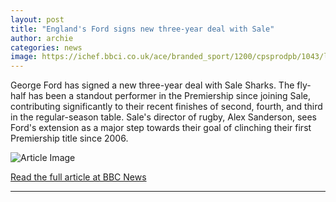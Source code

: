 ```yaml
---
layout: post
title: "England's Ford signs new three-year deal with Sale"
author: archie
categories: news
image: https://ichef.bbci.co.uk/ace/branded_sport/1200/cpsprodpb/1043/live/b5970aa0-a9a8-11f0-97ec-91b89bd10dfa.jpg
---
```

George Ford has signed a new three-year deal with Sale Sharks. The fly-half has been a standout performer in the Premiership since joining Sale, contributing significantly to their recent finishes of second, fourth, and third in the regular-season table. Sale's director of rugby, Alex Sanderson, sees Ford's extension as a major step towards their goal of clinching their first Premiership title since 2006.

![Article Image](https://ichef.bbci.co.uk/ace/branded_sport/1200/cpsprodpb/1043/live/b5970aa0-a9a8-11f0-97ec-91b89bd10dfa.jpg)

[Read the full article at BBC News](https://www.bbc.com/sport/rugby-union/articles/cy0yg9ply5wo?at_medium=RSS&at_campaign=rss)

---

